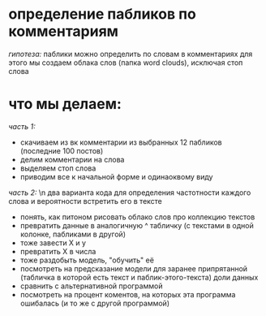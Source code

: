 # определение пабликов по комментариям 

*гипотеза:* паблики можно определить по словам в комментариях
для этого мы создаем облака слов (папка word clouds), исключая стоп слова

# что мы делаем:
*часть 1:*
  - скачиваем из вк комментарии из выбранных 12 пабликов (последние 100 постов)
  - делим комментарии на слова
  - выделяем стоп слова
  - приводим все к начальной форме и одинаоквому виду

*часть 2:* \n
два варианта кода для определения частотности каждого слова и вероятности встретить его в тексте


* понять, как питоном рисовать облако слов про коллекцию текстов
* превратить данные в аналогичную ^ табличку (с текстами в одной колонке, пабликами в другой)
* тоже завести X и y
* превратить X в числа
* тоже раздобыть модель, "обучить" её
* посмотреть на предсказание модели для заранее припрятанной (табличка в которой есть текст и паблик-этого-текста) доли данных
* сравнить с альтернативной программой
* посмотреть на процент коментов, на которых эта программа ошибалась (и то же с другой программой)
